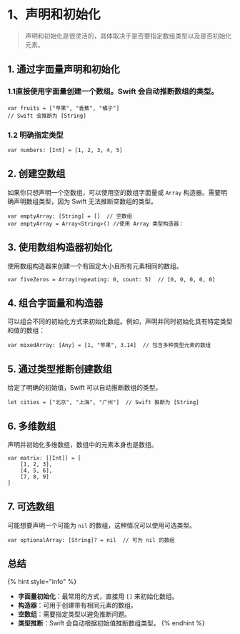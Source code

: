 # 1、声明和初始化

> 声明和初始化是很灵活的，具体取决于是否要指定数组类型以及是否初始化元素。



## 1. **通过字面量声明和初始化**

### 1.1直接使用字面量创建一个数组。Swift 会自动推断数组的类型。

```
var fruits = ["苹果", "香蕉", "橘子"]  
// Swift 会推断为 [String]
```

### 1.2 明确指定类型

```
var numbers: [Int] = [1, 2, 3, 4, 5]
```



## 2. **创建空数组**

如果你只想声明一个空数组，可以使用空的数组字面量或 `Array` 构造器。需要明确声明数组类型，因为 Swift 无法推断空数组的类型。

```
var emptyArray: [String] = []  // 空数组
var emptyArray = Array<String>() //使用 Array 类型构造器：
```

## 3. **使用数组构造器初始化**

使用数组构造器来创建一个有固定大小且所有元素相同的数组。

```
var fiveZeros = Array(repeating: 0, count: 5)  // [0, 0, 0, 0, 0]
```

## 4. **组合字面量和构造器**

可以组合不同的初始化方式来初始化数组。例如，声明并同时初始化具有特定类型和值的数组：

```
var mixedArray: [Any] = [1, "苹果", 3.14]  // 包含多种类型元素的数组
```

## 5. **通过类型推断创建数组**

给定了明确的初始值，Swift 可以自动推断数组的类型。

```
let cities = ["北京", "上海", "广州"]  // Swift 推断为 [String]
```

## 6. **多维数组**

声明并初始化多维数组，数组中的元素本身也是数组。

```
var matrix: [[Int]] = [
    [1, 2, 3],
    [4, 5, 6],
    [7, 8, 9]
]
```

## 7. **可选数组**

可能想要声明一个可能为 `nil` 的数组，这种情况可以使用可选类型。

```
var optionalArray: [String]? = nil  // 可为 nil 的数组
```



## 总结

{% hint style="info" %}


* **字面量初始化**：最常用的方式，直接用 `[]` 来初始化数组。
* **构造器**：可用于创建带有相同元素的数组。
* **空数组**：需要指定类型以避免推断问题。
* **类型推断**：Swift 会自动根据初始值推断数组类型。
{% endhint %}

